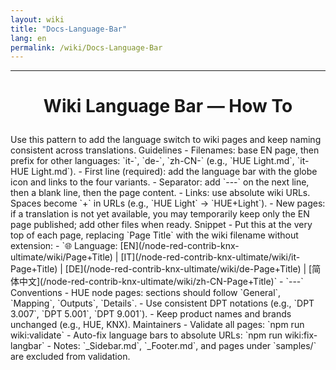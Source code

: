 ```yaml
---
layout: wiki
title: "Docs-Language-Bar"
lang: en
permalink: /wiki/Docs-Language-Bar
---
```

---
<h1><p align='center'>Wiki Language Bar — How To</p></h1>
Use this pattern to add the language switch to wiki pages and keep naming consistent across translations.
Guidelines
- Filenames: base EN page, then prefix for other languages: `it-`, `de-`, `zh-CN-` (e.g., `HUE Light.md`, `it-HUE Light.md`).
- First line (required): add the language bar with the globe icon and links to the four variants.
- Separator: add `---` on the next line, then a blank line, then the page content.
- Links: use absolute wiki URLs. Spaces become `+` in URLs (e.g., `HUE Light` → `HUE+Light`).
- New pages: if a translation is not yet available, you may temporarily keep only the EN page published; add other files when ready.
Snippet
- Put this at the very top of each page, replacing `Page Title` with the wiki filename without extension:
  - `🌐 Language: [EN](/node-red-contrib-knx-ultimate/wiki/Page+Title) | [IT](/node-red-contrib-knx-ultimate/wiki/it-Page+Title) | [DE](/node-red-contrib-knx-ultimate/wiki/de-Page+Title) | [简体中文](/node-red-contrib-knx-ultimate/wiki/zh-CN-Page+Title)`
  - `---`
Conventions
- HUE node pages: sections should follow `General`, `Mapping`, `Outputs`, `Details`.
- Use consistent DPT notations (e.g., `DPT 3.007`, `DPT 5.001`, `DPT 9.001`).
- Keep product names and brands unchanged (e.g., HUE, KNX).
Maintainers
- Validate all pages: `npm run wiki:validate`
- Auto-fix language bars to absolute URLs: `npm run wiki:fix-langbar`
- Notes: `_Sidebar.md`, `_Footer.md`, and pages under `samples/` are excluded from validation.
